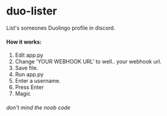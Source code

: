 # duo-lister
List's someones Duolingo profile in discord.

#### How it works:

1. Edit app.py
1. Change 'YOUR WEBHOOK URL' to well.. your webhook url.
1. Save file.
1. Run app.py
1. Enter a username.
1. Press Enter
1. Magic

###### don't mind the noob code
